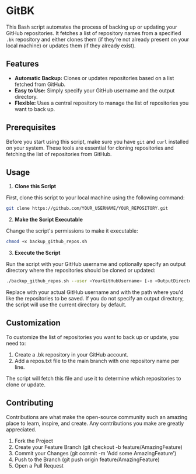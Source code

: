 # GitBK

This Bash script automates the process of backing up or updating your GitHub repositories. It fetches a list of repository names from a specified `.bk` repository and either clones them (if they're not already present on your local machine) or updates them (if they already exist).

## Features

- **Automatic Backup:** Clones or updates repositories based on a list fetched from GitHub.
- **Easy to Use:** Simply specify your GitHub username and the output directory.
- **Flexible:** Uses a central repository to manage the list of repositories you want to back up.

## Prerequisites

Before you start using this script, make sure you have `git` and `curl` installed on your system. These tools are essential for cloning repositories and fetching the list of repositories from GitHub.

## Usage

1. **Clone this Script**

First, clone this script to your local machine using the following command:

   ```bash
   git clone https://github.com/YOUR_USERNAME/YOUR_REPOSITORY.git
   ```

2. **Make the Script Executable**

Change the script's permissions to make it executable:

   ```bash
   chmod +x backup_github_repos.sh
   ```

3. **Execute the Script**

Run the script with your GitHub username and optionally specify an output directory where the repositories should be cloned or updated:

   ```bash
   ./backup_github_repos.sh --user <YourGitHubUsername> [-o <OutputDirectory>]
   ```

Replace <YourGitHubUsername> with your actual GitHub username and <OutputDirectory> with the path where you'd like the repositories to be saved. If you do not specify an output directory, the script will use the current directory by default.

## Customization

To customize the list of repositories you want to back up or update, you need to:

1. Create a .bk repository in your GitHub account.
2. Add a repos.txt file to the main branch with one repository name per line.

The script will fetch this file and use it to determine which repositories to clone or update.

## Contributing

Contributions are what make the open-source community such an amazing place to learn, inspire, and create. Any contributions you make are greatly appreciated.

1. Fork the Project
2. Create your Feature Branch (git checkout -b feature/AmazingFeature)
3. Commit your Changes (git commit -m 'Add some AmazingFeature')
4. Push to the Branch (git push origin feature/AmazingFeature)
5. Open a Pull Request
